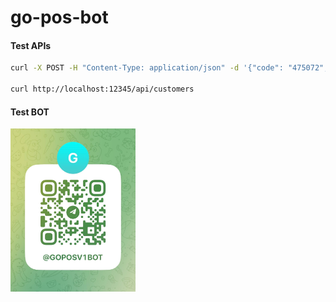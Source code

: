 # go-pos-bot

#### Test APIs

```sh
curl -X POST -H "Content-Type: application/json" -d '{"code": "475072", "score": 1}' http://localhost:12345/api/qrcode/verify

curl http://localhost:12345/api/customers
```

#### Test BOT

<img src="bot.jpg" alt="t.me/Goposv1Bot" width="200"/>
